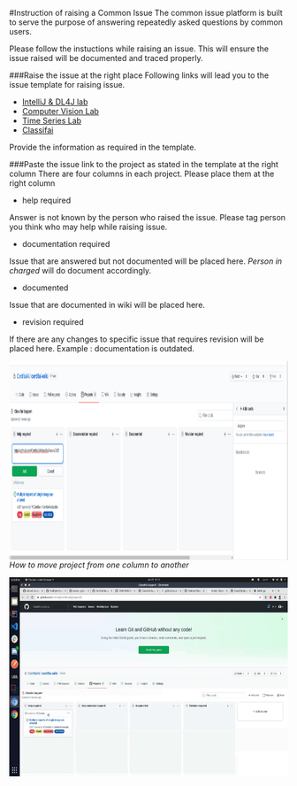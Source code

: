 #Instruction of raising a Common Issue
The common issue platform is built to serve the purpose of answering repeatedly asked questions by common users.

Please follow the instuctions while raising an issue. This will ensure the issue raised will be documented and traced properly.

###Raise the issue at the right place
Following links will lead you to the issue template for raising issue. 
- [IntelliJ & DL4J lab]()
- [Computer Vision Lab]()
- [Time Series Lab]()
- [Classifai]()

Provide the information as required in the template.

###Paste the issue link to the project as stated in the template at the right column
There are four columns in each project. Please place them at the right column
- help required
  
Answer is not known by the person who raised the issue. Please tag person you think who may help while raising issue.
- documentation required
  
Issue that are answered but not documented will be placed here. *Person in charged* will do document accordingly.
- documented
  
Issue that are documented in wiki will be placed here.
- revision required

If there are any changes to specific issue that requires revision will be placed here.
Example : documentation is outdated.

<p align="center">
  <img align="left" width="650" height="360" src="0.png"/>
</p>

*How to move project from one column to another*

<p align="center">
  <img align="left" width="650" height="360" src="0.gif"/>
</p>

